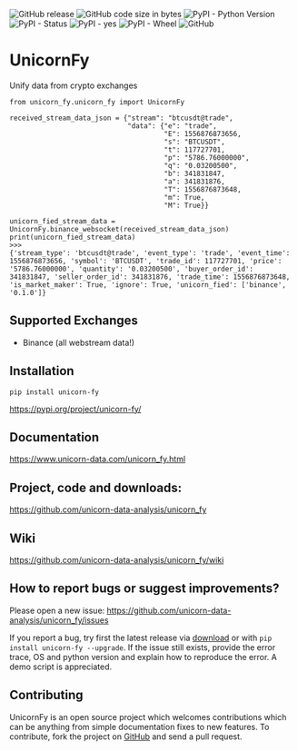 ![GitHub release](https://img.shields.io/github/release/unicorn-data-analysis/unicorn_fy.svg) ![GitHub code size in bytes](https://img.shields.io/github/languages/code-size/unicorn-data-analysis/unicorn_fy.svg) ![PyPI - Python Version](https://img.shields.io/pypi/pyversions/unicorn_fy.svg) ![PyPI - Status](https://img.shields.io/pypi/status/unicorn_fy.svg) ![PyPI - yes](https://img.shields.io/badge/PyPI-yes-brightgreen.svg) ![PyPI - Wheel](https://img.shields.io/pypi/wheel/unicorn_fy.svg) ![GitHub](https://img.shields.io/github/license/unicorn-data-analysis/unicorn_fy.svg) 

# UnicornFy
Unify data from crypto exchanges 
```
from unicorn_fy.unicorn_fy import UnicornFy

received_stream_data_json = {"stream": "btcusdt@trade",
                             "data": {"e": "trade",
                                      "E": 1556876873656,
                                      "s": "BTCUSDT",
                                      "t": 117727701,
                                      "p": "5786.76000000",
                                      "q": "0.03200500",
                                      "b": 341831847,
                                      "a": 341831876,
                                      "T": 1556876873648,
                                      "m": True,
                                      "M": True}}

unicorn_fied_stream_data = UnicornFy.binance_websocket(received_stream_data_json)
print(unicorn_fied_stream_data)
>>>
{'stream_type': 'btcusdt@trade', 'event_type': 'trade', 'event_time': 1556876873656, 'symbol': 'BTCUSDT', 'trade_id': 117727701, 'price': '5786.76000000', 'quantity': '0.03200500', 'buyer_order_id': 341831847, 'seller_order_id': 341831876, 'trade_time': 1556876873648, 'is_market_maker': True, 'ignore': True, 'unicorn_fied': ['binance', '0.1.0']}
```
## Supported Exchanges
- Binance (all webstream data!)

## Installation
`pip install unicorn-fy`

https://pypi.org/project/unicorn-fy/

## Documentation
https://www.unicorn-data.com/unicorn_fy.html

## Project, code and downloads:
https://github.com/unicorn-data-analysis/unicorn_fy

## Wiki
https://github.com/unicorn-data-analysis/unicorn_fy/wiki

## How to report bugs or suggest improvements?
Please open a new issue:
https://github.com/unicorn-data-analysis/unicorn_fy/issues

If you report a bug, try first the latest release via [download](https://github.com/unicorn-data-analysis/unicorn_fy/releases) 
or with `pip install unicorn-fy --upgrade`. If the issue still exists, provide the error trace, OS 
and python version and explain how to reproduce the error. A demo script is appreciated.

## Contributing
UnicornFy is an open source project which welcomes contributions which can be anything from simple 
documentation fixes to new features. To contribute, fork the project on [GitHub](https://github.com/unicorn-data-analysis/unicorn_fy) and send a pull request.

